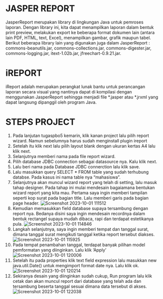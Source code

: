 # JASPER REPORT 
JasperReport merupakan library di lingkungan Java untuk pemroses laporan. Dengan library ini, kita dapat menampilkan laporan dalam bentuk print preview, melakukan export ke beberapa format dokumen lain (antara lain PDF, HTML, text, Excel), menampilkan gambar, grafik maupun tabel. Berikut beberapa library lain yang digunakan juga dalam JasperReport : commons-beanutils.jar, commons-collections.jar, commons-digester.jar, commons-logging.jar, itext-1.02b.jar, jfreechart-0.9.21.jar.
# iREPORT 
iReport adalah merupakan perangkat lunak bantu untuk perancangan laporan secara visual yang nantinya dapat di kompilasi dengan menggunakan JasperReport sehingga menjadi file *.jasper atau *.jrxml yang dapat langsung dipanggil oleh program Java.

# STEPS PROJECT 
1. Pada lanjutan tugaspbo5 kemarin, klik kanan project lalu pilih report wizard. Namun 
sebelumnya harus sudah menginstall plugin ireport
2. Setelah itu klik next lalu pilih layout blank dengan ukuran kertas A4 lalu klik next.
3. Selanjutnya memberi nama pada file report wizard.
4. Pilih database JDBC connection sebagai datasource nya. Kalu klik next.
5. Lalu beri nama pada Database JDBC connerction lalu klik save.
6. Lalu masukkan query SELECT * FROM table yang sudah terhubung databse. Pada kasus 
ini nama table nya “mahasiswa”.
7. Selanjutnya akan muncul wizard report yang telah di setting, lalu masuk tahap designer.
Pada tahap ini mulai mendesain bagaiamana bentukan wizard report yang kita mau. 
Pertama saya ingin memberi tampilan seperti kop surat pada bagian title. Lalu memberi 
garis pada bagian page header.
![Screenshot 2023-10-01 111512](https://github.com/safriyamrn/PBO/assets/148854440/7964c767-3fb0-4e0e-a57d-510d7d6d5cb1)
8. Kemudian memasukkan field database supaya tersambung dengan report nya. Bedanya 
disini saya ingin mendesain recordnya dalam bentuk rectangel supaya mudah dibaca, rapi 
dan terdapat estetikanya pula.
![Screenshot 2023-10-01 114846](https://github.com/safriyamrn/PBO/assets/148854440/2e93f5b2-45f4-4e6c-82e4-baf804d236de)
9. Langkah selanjutnya, saya ingin memberi tempat dan tanggal surat, dimana tanggal surat 
mengikuti tanggal ketika report tersebut diakses.
![Screenshot 2023-10-01 115925](https://github.com/safriyamrn/PBO/assets/148854440/6b38f324-13bd-40a0-b4bf-779999d397c6)
10. Pada tempat penambahan tanggal, terdapat banyak pilihan model pemformatan yang 
diinginkan. Lalu klik ‘Apply’
![Screenshot 2023-10-01 120006](https://github.com/safriyamrn/PBO/assets/148854440/14532f28-7a72-4263-8cb5-38ed2f4c5d64)
11. Setelah itu pada properties klik text field expression lalu masukkan new java.util.Date() 
untuk mengimport format date nya. Lalu klik ok.
![Screenshot 2023-10-01 120214](https://github.com/safriyamrn/PBO/assets/148854440/e44281e6-3656-45fc-bd3c-a2c06bba0966)
12. Sekiranya desain yang diinginkan sudah cukup, Run program lalu klik cetak dan akan 
muncul report dari database yang telah ada dan tersambung beserta tanggal sesuai dimana 
data tersebut di akses.
![Screenshot 2023-10-01 122038](https://github.com/safriyamrn/PBO/assets/148854440/c3d192b1-974f-416e-8f66-b827431d4be3)

